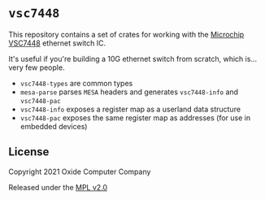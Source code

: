 # `vsc7448`
This repository contains a set of crates for working with the [Microchip VSC7448](https://www.microsemi.com/product-directory/ethernet-switches/3983-vsc7448)
ethernet switch IC.

It's useful if you're building a 10G ethernet switch from scratch, which is...
very few people.

- `vsc7448-types` are common types
- `mesa-parse` parses `MESA` headers and generates `vsc7448-info` and `vsc7448-pac`
- `vsc7448-info` exposes a register map as a userland data structure
- `vsc7448-pac` exposes the same register map as addresses
  (for use in embedded devices)

## License
Copyright 2021 Oxide Computer Company

Released under the [MPL v2.0](https://www.mozilla.org/en-US/MPL/2.0/)
